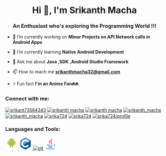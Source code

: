 <h1 align="center">Hi 👋, I'm Srikanth Macha</h1>
<h3 align="center">An Enthusiast who's exploring the Programming World !!!</h3>

- 🔭 I’m currently working on **Minor Projects on API Network calls in Android Apps**

- 🌱 I’m currently learning **Native Android Development**

- 💬 Ask me about **Java ,SDK ,Android Studio Framework**

- 📫 How to reach me **srikanthmacha32@gmail.com**

- ⚡ Fun fact **I'm an Anime Fan🔥🔥**

<h3 align="left">Connect with me:</h3>
<p align="left">
<a href="https://twitter.com/srikant73584343" target="blank"><img align="center" src="https://raw.githubusercontent.com/rahuldkjain/github-profile-readme-generator/master/src/images/icons/Social/twitter.svg" alt="srikant73584343" height="30" width="40" /></a>
<a href="https://www.linkedin.com/in/srikanth-macha-8a762a20a/" target="blank"><img align="center" src="https://raw.githubusercontent.com/rahuldkjain/github-profile-readme-generator/master/src/images/icons/Social/linked-in-alt.svg" alt="srikanth macha" height="30" width="40" /></a>
<a href="https://stackoverflow.com/users/14943855/srikanth-macha" target="blank"><img align="center" src="https://raw.githubusercontent.com/rahuldkjain/github-profile-readme-generator/master/src/images/icons/Social/stack-overflow.svg" alt="srikanth macha" height="30" width="40" /></a>
<a href="https://instagram.com/srikanth_macha" target="blank"><img align="center" src="https://raw.githubusercontent.com/rahuldkjain/github-profile-readme-generator/master/src/images/icons/Social/instagram.svg" alt="srikanth_macha" height="30" width="40" /></a>
<a href="https://www.codechef.com/users/srikanth_macha" target="blank"><img align="center" src="https://cdn.jsdelivr.net/npm/simple-icons@3.1.0/icons/codechef.svg" alt="srikanth_macha" height="30" width="40" /></a>
<a href="https://www.hackerrank.com/srika724" target="blank"><img align="center" src="https://raw.githubusercontent.com/rahuldkjain/github-profile-readme-generator/master/src/images/icons/Social/hackerrank.svg" alt="srika724" height="30" width="40" /></a>
<a href="https://www.leetcode.com/srika724" target="blank"><img align="center" src="https://raw.githubusercontent.com/rahuldkjain/github-profile-readme-generator/master/src/images/icons/Social/leet-code.svg" alt="srika724" height="30" width="40" /></a>
<a href="https://auth.geeksforgeeks.org/user/srika724/profile" target="blank"><img align="center" src="https://raw.githubusercontent.com/rahuldkjain/github-profile-readme-generator/master/src/images/icons/Social/geeks-for-geeks.svg" alt="srika724/profile" height="30" width="40" /></a>
</p>

<h3 align="left">Languages and Tools:</h3>
<p align="left"> <a href="https://developer.android.com" target="_blank"> <img src="https://raw.githubusercontent.com/devicons/devicon/master/icons/android/android-original-wordmark.svg" alt="android" width="40" height="40"/> </a> <a href="https://www.cprogramming.com/" target="_blank"> <img src="https://raw.githubusercontent.com/devicons/devicon/master/icons/c/c-original.svg" alt="c" width="40" height="40"/> </a> <a href="https://git-scm.com/" target="_blank"> <img src="https://www.vectorlogo.zone/logos/git-scm/git-scm-icon.svg" alt="git" width="40" height="40"/> </a> <a href="https://www.java.com" target="_blank"> <img src="https://raw.githubusercontent.com/devicons/devicon/master/icons/java/java-original.svg" alt="java" width="40" height="40"/> </a> </p>
